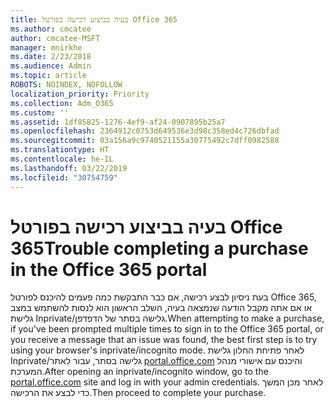 ```yaml
---
title: בעיה בביצוע רכישה בפורטל Office 365
ms.author: cmcatee
author: cmcatee-MSFT
manager: mnirkhe
ms.date: 2/23/2018
ms.audience: Admin
ms.topic: article
ROBOTS: NOINDEX, NOFOLLOW
localization_priority: Priority
ms.collection: Adm_O365
ms.custom: ''
ms.assetid: 1df85825-1276-4ef9-af24-0907895b25a7
ms.openlocfilehash: 2364912c0753d649536e3d98c358ed4c726dbfad
ms.sourcegitcommit: 03a156a9c9740521155a30775492c7dff0982588
ms.translationtype: HT
ms.contentlocale: he-IL
ms.lasthandoff: 03/22/2019
ms.locfileid: "30754759"
---
```

# <a name="trouble-completing-a-purchase-in-the-office-365-portal"></a><span data-ttu-id="94fbc-102">בעיה בביצוע רכישה בפורטל Office 365</span><span class="sxs-lookup"><span data-stu-id="94fbc-102">Trouble completing a purchase in the Office 365 portal</span></span>

<span data-ttu-id="94fbc-103">בעת ניסיון לבצע רכישה, אם כבר התבקשת כמה פעמים להיכנס לפורטל Office 365, או אם אתה מקבל הודעה שנמצאה בעיה, השלב הראשון הוא לנסות להשתמש במצב גלישת Inprivate/גלישה בסתר של הדפדפן.</span><span class="sxs-lookup"><span data-stu-id="94fbc-103">When attempting to make a purchase, if you've been prompted multiple times to sign in to the Office 365 portal, or you receive a message that an issue was found, the best first step is to try using your browser's inprivate/incognito mode.</span></span> <span data-ttu-id="94fbc-104">לאחר פתיחת החלון גלישת Inprivate/גלישה בסתר, עבור לאתר [portal.office.com](https://portal.office.com) והיכנס עם אישורי מנהל המערכת.</span><span class="sxs-lookup"><span data-stu-id="94fbc-104">After opening an inprivate/incognito window, go to the [portal.office.com](https://portal.office.com) site and log in with your admin credentials.</span></span> <span data-ttu-id="94fbc-105">לאחר מכן המשך כדי לבצע את הרכישה.</span><span class="sxs-lookup"><span data-stu-id="94fbc-105">Then proceed to complete your purchase.</span></span> 
  

